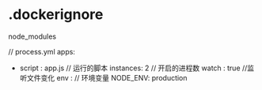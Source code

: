  # .dockerignore
node_modules

 // process.yml
apps:
  - script : app.js   // 运行的脚本
    instances: 2    // 开启的进程数
    watch  : true    //监听文件变化
    env    :    // 环境变量
      NODE_ENV: production
 